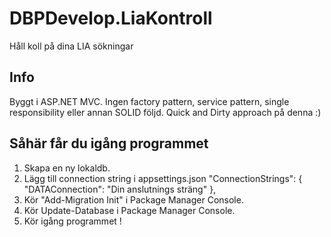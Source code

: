 # DBPDevelop.LiaKontroll
 Håll koll på dina LIA sökningar

## Info
Byggt i ASP.NET MVC. Ingen factory pattern, service pattern, single responsibility eller annan SOLID följd. Quick and Dirty approach på denna :)

## Såhär får du igång programmet 
1. Skapa en ny lokaldb.
2. Lägg till connection string i appsettings.json
   "ConnectionStrings": {
     "DATAConnection": "Din anslutnings sträng"
   },
3. Kör "Add-Migration Init" i Package Manager Console.
4. Kör Update-Database i Package Manager Console.
5. Kör igång programmet !
